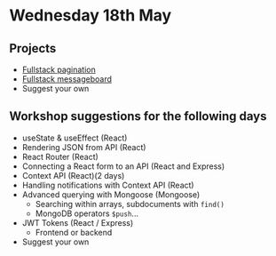 # Wednesday 18th May

## Projects

- [Fullstack pagination](https://github.com/DigitalCareerInstitute/BE-Fullstack-Pagination)
- [Fullstack messageboard](https://github.com/DigitalCareerInstitute/BE-Fullstack-Messageboard)
- Suggest your own

## Workshop suggestions for the following days

- useState & useEffect (React)
- Rendering JSON from API (React)
- React Router (React)
- Connecting a React form to an API (React and Express)
- Context API (React)(2 days)
- Handling notifications with Context API (React)
- Advanced querying with Mongoose (Mongoose)
  - Searching within arrays, subdocuments with `find()`
  - MongoDB operators `$push`...
- JWT Tokens (React / Express)
  - Frontend or backend
- Suggest your own
